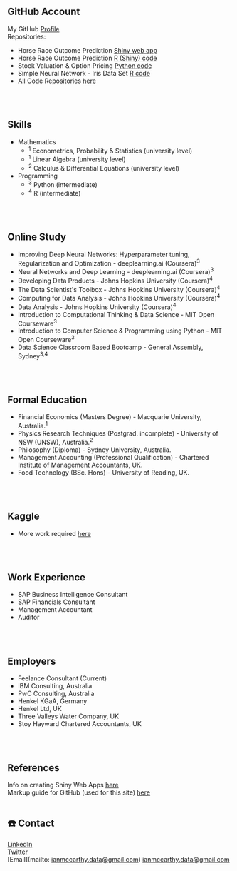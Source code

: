 ## GitHub Account
My GitHub [Profile](https://github.com/ismccarthy)
<br>
Repositories:
  - Horse Race Outcome Prediction [Shiny web app](https://ianmccarthy.shinyapps.io/HorseRace/)
  - Horse Race Outcome Prediction [R (Shiny) code](https://github.com/ismccarthy/HorseRace_App)
  - Stock Valuation & Option Pricing [Python code](https://github.com/ismccarthy/StockValuation)
  - Simple Neural Network - Iris Data Set [R code](https://github.com/ismccarthy/IrisNeuralNetwork)
  - All Code Repositories [here](https://github.com/ismccarthy)
<br>
<br>

## Skills
- Mathematics
  - <sup>1</sup> Econometrics, Probability & Statistics (university level)
  - <sup>1</sup> Linear Algebra (university level)
  - <sup>2</sup> Calculus & Differential Equations (university level)
- Programming
  - <sup>3</sup> Python (intermediate)
  - <sup>4</sup> R (intermediate)
<br>
<br>

## Online Study
- Improving Deep Neural Networks: Hyperparameter tuning, Regularization and Optimization - deeplearning.ai (Coursera)<sup>3</sup>
- Neural Networks and Deep Learning - deeplearning.ai (Coursera)<sup>3</sup>
- Developing Data Products - Johns Hopkins University (Coursera)<sup>4</sup>
- The Data Scientist's Toolbox - Johns Hopkins University (Coursera)<sup>4</sup>
- Computing for Data Analysis - Johns Hopkins University (Coursera)<sup>4</sup>
- Data Analysis - Johns Hopkins University (Coursera)<sup>4</sup>
- Introduction to Computational Thinking & Data Science - MIT Open Courseware<sup>3</sup>
- Introduction to Computer Science & Programming using Python - MIT Open Courseware<sup>3</sup>
- Data Science Classroom Based Bootcamp - General Assembly, Sydney<sup>3,4</sup>
<br>
<br>

## Formal Education
 - Financial Economics (Masters Degree) - Macquarie University, Australia.<sup>1</sup>
 - Physics Research Techniques (Postgrad. incomplete) - University of NSW (UNSW), Australia.<sup>2</sup>
 - Philosophy (Diploma) - Sydney University, Australia.
 - Management Accounting (Professional Qualification) - Chartered Institute of Management Accountants, UK.
 - Food Technology (BSc. Hons) - University of Reading, UK.
<br>
<br>

## Kaggle
- More work required [here](https://www.kaggle.com/ianmccarthy)
<br>
<br>

## Work Experience
- SAP Business Intelligence Consultant
- SAP Financials Consultant
- Management Accountant
- Auditor
<br>
<br>

## Employers
- Feelance Consultant (Current)
- IBM Consulting, Australia
- PwC Consulting, Australia
- Henkel KGaA, Germany
- Henkel Ltd, UK
- Three Valleys Water Company, UK
- Stoy Hayward Chartered Accountants, UK
<br>
<br>

## References
Info on creating Shiny Web Apps [here](https://shiny.rstudio.com/)
<br>
Markup guide for GitHub (used for this site) [here](https://guides.github.com/features/mastering-markdown/)
<br>
<br>

## :telephone: Contact
[LinkedIn](https://www.linkedin.com/in/ismccarthy/)
<br>
[Twitter](https://twitter.com/iansmccarthy)
<br>
[Email](mailto: ianmccarthy.data@gmail.com) ianmccarthy.data@gmail.com
<br>
<br>
